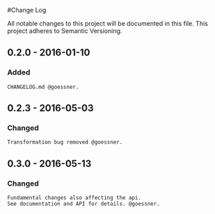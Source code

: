 #Change Log

All notable changes to this project will be documented in this file. This project adheres to Semantic Versioning.


## 0.2.0 - 2016-01-10

### Added

    CHANGELOG.md @goessner.
    
## 0.2.3 - 2016-05-03

### Changed

    Transformation bug removed @goessner.

## 0.3.0 - 2016-05-13

### Changed

    Fundamental changes also affecting the api.
    See documentation and API for details. @goessner.


